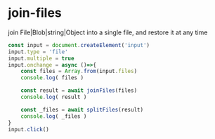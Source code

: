 # join-files
join File|Blob|string|Object into a single file, and restore it at any time

```typescript
const input = document.createElement('input')
input.type = 'file'
input.multiple = true
input.onchange = async ()=>{
    const files = Array.from(input.files)
    console.log( files )

    const result = await joinFiles(files)
    console.log( result )

    const _files = await splitFiles(result)
    console.log( _files )
}
input.click()
```